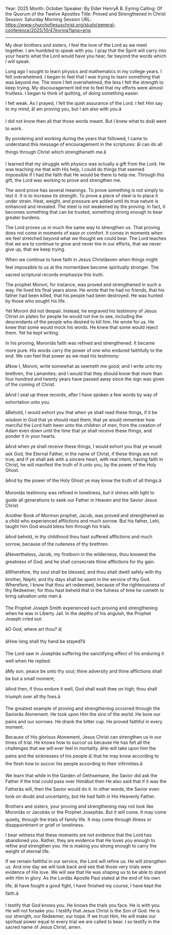 Year: 2025
Month: October
Speaker: By Elder HenryÂ B. Eyring
Calling: Of the Quorum of the Twelve Apostles
Title: Proved and Strengthened in Christ
Session: Saturday Morning Session
URL: https://www.churchofjesuschrist.org/study/general-conference/2025/10/47eyring?lang=eng

---

My dear brothers and sisters, I feel the love of the Lord as we meet together. I am humbled to speak with you. I pray that the Spirit will carry into your hearts what the Lord would have you hear, far beyond the words which I will speak.

Long ago I sought to learn physics and mathematics in my college years. I felt overwhelmed. I began to feel that I was trying to learn something that was beyond me. The more I felt overwhelmed, the less I felt the strength to keep trying. My discouragement led me to feel that my efforts were almost fruitless. I began to think of quitting, of doing something easier.

I felt weak. As I prayed, I felt the quiet assurance of the Lord. I felt Him say to my mind, âI am proving you, but I am also with you.â

I did not know then all that those words meant. But I knew what to doâI went to work.

By pondering and working during the years that followed, I came to understand this message of encouragement in the scriptures: âI can do all things through Christ which strengtheneth me.â

I learned that my struggle with physics was actually a gift from the Lord. He was teaching me that with His help, I could do things that seemed impossible if I had the faith that He would be there to help me. Through this gift, the Lord was working to prove and strengthen me.

The word prove has several meanings. To prove something is not simply to test it. It is to increase its strength. To prove a piece of steel is to place it under strain. Heat, weight, and pressure are added until its true nature is enhanced and revealed. The steel is not weakened by the proving. In fact, it becomes something that can be trusted, something strong enough to bear greater burdens.

The Lord proves us in much the same way to strengthen us. That proving does not come in moments of ease or comfort. It comes in moments when we feel stretched beyond what we thought we could bear. The Lord teaches that we are to continue to grow and never tire in our efforts, that we never give up, that we keep trying.

When we continue to have faith in Jesus Christâeven when things might feel impossible to us at the momentâwe become spiritually stronger. The sacred scriptural records emphasize this truth.

The prophet Moroni, for instance, was proved and strengthened in such a way. He lived his final years alone. He wrote that he had no friends, that his father had been killed, that his people had been destroyed. He was hunted by those who sought his life.

Yet Moroni did not despair. Instead, he engraved his testimony of Jesus Christ on plates for people he would not live to see, including the descendants of the people who desired to kill him. He wrote for us. He knew that some would mock his words. He knew that some would reject them. Yet he kept writing.

In his proving, Moroniâs faith was refined and strengthened. It became more pure. His words carry the power of one who endured faithfully to the end. We can feel that power as we read his testimony:

âNow I, Moroni, write somewhat as seemeth me good; and I write unto my brethren, the Lamanites; and I would that they should know that more than four hundred and twenty years have passed away since the sign was given of the coming of Christ.

âAnd I seal up these records, after I have spoken a few words by way of exhortation unto you.

âBehold, I would exhort you that when ye shall read these things, if it be wisdom in God that ye should read them, that ye would remember how merciful the Lord hath been unto the children of men, from the creation of Adam even down until the time that ye shall receive these things, and ponder it in your hearts.

âAnd when ye shall receive these things, I would exhort you that ye would ask God, the Eternal Father, in the name of Christ, if these things are not true; and if ye shall ask with a sincere heart, with real intent, having faith in Christ, he will manifest the truth of it unto you, by the power of the Holy Ghost.

âAnd by the power of the Holy Ghost ye may know the truth of all things.â

Moroniâs testimony was refined in loneliness, but it shines with light to guide all generations to seek our Father in Heaven and the Savior Jesus Christ.

Another Book of Mormon prophet, Jacob, was proved and strengthened as a child who experienced afflictions and much sorrow. But his father, Lehi, taught him God would bless him through his trials.

âAnd behold, in thy childhood thou hast suffered afflictions and much sorrow, because of the rudeness of thy brethren.

âNevertheless, Jacob, my firstborn in the wilderness, thou knowest the greatness of God; and he shall consecrate thine afflictions for thy gain.

âWherefore, thy soul shall be blessed, and thou shalt dwell safely with thy brother, Nephi; and thy days shall be spent in the service of thy God. Wherefore, I know that thou art redeemed, because of the righteousness of thy Redeemer; for thou hast beheld that in the fulness of time he cometh to bring salvation unto men.â

The Prophet Joseph Smith experienced such proving and strengthening when he was in Liberty Jail. In the depths of his anguish, the Prophet Joseph cried out:

âO God, where art thou? â¦

âHow long shall thy hand be stayed?â

The Lord saw in Josephâs suffering the sanctifying effect of his enduring it well when He replied:

âMy son, peace be unto thy soul; thine adversity and thine afflictions shall be but a small moment;

âAnd then, if thou endure it well, God shall exalt thee on high; thou shalt triumph over all thy foes.â

The greatest example of proving and strengthening occurred through the Saviorâs Atonement. He took upon Him the sins of the world. He bore our pains and our sorrows. He drank the bitter cup. He proved faithful in every moment.

Because of His glorious Atonement, Jesus Christ can strengthen us in our times of trial. He knows how to succor us because He has felt all the challenges that we will ever feel in mortality. âHe will take upon him the pains and the sicknesses of his people â¦ that he may know according to the flesh how to succor his people according to their infirmities.â

We learn that while in the Garden of Gethsemane, the Savior did ask the Father if the trial could pass over Himâbut then He also said that if it was the Fatherâs will, then the Savior would do it. In other words, the Savior even took on doubt and uncertainty, but He had faith in His Heavenly Father.

Brothers and sisters, your proving and strengthening may not look like Moroniâs or Jacobâs or the Prophet Josephâs. But it will come. It may come quietly, through the trials of family life. It may come through illness or disappointment or grief or loneliness.

I bear witness that these moments are not evidence that the Lord has abandoned you. Rather, they are evidence that He loves you enough to refine and strengthen you. He is making you strong enough to carry the weight of eternal life.

If we remain faithful in our service, the Lord will refine us. He will strengthen us. And one day we will look back and see that those very trials were evidence of His love. We will see that He was shaping us to be able to stand with Him in glory. As the Lordâs Apostle Paul stated at the end of his own life, âI have fought a good fight, I have finished my course, I have kept the faith.â

I testify that God knows you. He knows the trials you face. He is with you. He will not forsake you. I testify that Jesus Christ is the Son of God. He is our strength, our Redeemer, our hope. If we trust Him, He will make our spiritual power equal to every trial we are called to bear. I so testify in the sacred name of Jesus Christ, amen.
